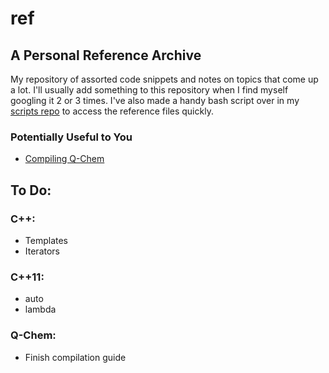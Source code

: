 # ref
## A Personal Reference Archive
My repository of assorted code snippets and notes on topics that come up a lot.
I'll usually add something to this repository when I find myself googling it 2 or 3 times.
I've also made a handy bash script over in my [scripts repo](https://github.com/exit-1/scripts/blob/master/ref) to access the reference files quickly.

### Potentially Useful to You
* [Compiling Q-Chem](https://github.com/exit-1/ref/blob/master/qchem/compiling.md)

## To Do:

### C++:
* Templates
* Iterators

### C++11:
* auto
* lambda

### Q-Chem:
* Finish compilation guide



